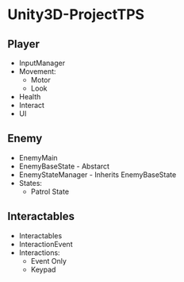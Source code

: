 # Unity3D-ProjectTPS

## Player
- InputManager
- Movement:
  - Motor
  - Look
- Health
- Interact
- UI

## Enemy
- EnemyMain
- EnemyBaseState - Abstarct
- EnemyStateManager - Inherits EnemyBaseState
- States:
  - Patrol State

## Interactables
- Interactables
- InteractionEvent
- Interactions:
  - Event Only
  - Keypad
